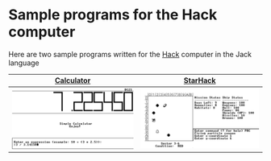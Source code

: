 # Sample programs for the Hack computer

Here are two sample programs written for the [Hack](https://www.nand2tetris.org/) computer in the Jack language

|  [Calculator](./Calculator) | [StarHack](./StarHack) |
|  ---------- | -------- |
| ![Calculator](./screenshots/calculator.png) | ![StarHack](./screenshots/starhack.png) |
